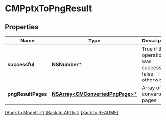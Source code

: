 # CMPptxToPngResult

## Properties
Name | Type | Description | Notes
------------ | ------------- | ------------- | -------------
**successful** | **NSNumber*** | True if the operation was successful, false otherwise | [optional] 
**pngResultPages** | [**NSArray&lt;CMConvertedPngPage&gt;***](CMConvertedPngPage.md) | Array of converted pages | [optional] 

[[Back to Model list]](../README.md#documentation-for-models) [[Back to API list]](../README.md#documentation-for-api-endpoints) [[Back to README]](../README.md)



